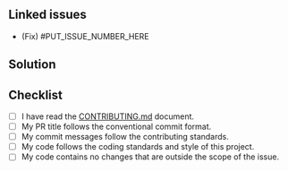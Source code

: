 <!--
Title format: <type>(<scope>): <description>
Example: feat(ui): add new button to toolbar
Types: feat, fix, docs, style, refactor, test, chore, perf, ci, build, revert
-->

## Linked issues

<!--
Include the word "Fix" after the issue number if you want
to close the issue when the PR is merged.
For example: Fix #123.
-->

- (Fix) #PUT_ISSUE_NUMBER_HERE

## Solution

## Checklist

<!--- Put an `x` in all the boxes that apply: -->

- [ ] I have read the [CONTRIBUTING.md](https://github.com/dxpr/ckeditor_ai_assist/blob/1.0.x/CONTRIBUTING.md) document.
- [ ] My PR title follows the conventional commit format.
- [ ] My commit messages follow the contributing standards.
- [ ] My code follows the coding standards and style of this project.
- [ ] My code contains no changes that are outside the scope of the issue.
